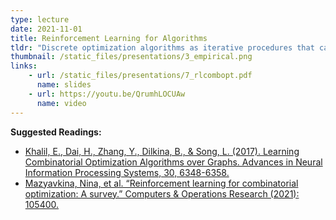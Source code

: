 ```yaml
---
type: lecture
date: 2021-11-01
title: Reinforcement Learning for Algorithms
tldr: "Discrete optimization algorithms as iterative procedures that can be optimized with reinforcement learning"
thumbnail: /static_files/presentations/3_empirical.png
links: 
    - url: /static_files/presentations/7_rlcombopt.pdf
      name: slides
    - url: https://youtu.be/QrumhLOCUAw
      name: video
---
```

**Suggested Readings:**
- [Khalil, E., Dai, H., Zhang, Y., Dilkina, B., & Song, L. (2017). Learning Combinatorial Optimization Algorithms over Graphs. Advances in Neural Information Processing Systems, 30, 6348-6358.](https://proceedings.neurips.cc/paper/2017/file/d9896106ca98d3d05b8cbdf4fd8b13a1-Paper.pdf)
- [Mazyavkina, Nina, et al. “Reinforcement learning for combinatorial optimization: A survey.” Computers & Operations Research (2021): 105400.](https://librarysearch.library.utoronto.ca/permalink/01UTORONTO_INST/fedca1/cdi_crossref_primary_10_1016_j_cor_2021_105400)
